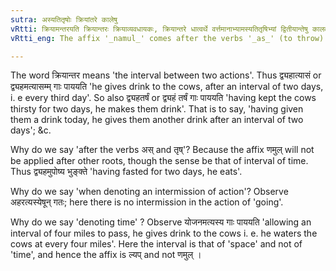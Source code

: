 ```yaml
---
sutra: अस्यतितृषोः क्रियांतरे कालेषु
vRtti: क्रियामन्तरयति क्रियान्तरः क्रियाव्यवधायकः, क्रियान्तरे धात्वर्थे वर्त्तमानाभ्यामस्यतितृषिभ्यां द्वितीयान्तेषु कालवाचिषूपपदेषु णमुल् प्रत्ययो भवति ॥
vRtti_eng: The affix '_namul_' comes after the verbs '_as_' (to throw) and '_trish_' (to thirst), when it is intended to express an intermission of the action denoted by the root, provided that a word in the accusative case denoting time, is in composition.

---
```

The word क्रियान्तर means 'the interval between two actions'. Thus द्व्यहात्यासं or द्व्यहमत्यासम्म् गाः पाययति 'he gives drink to the cows, after an interval of two days, i. e every third day'. So also द्व्यहतर्षं or द्व्यहं तर्षं गाः पाययति 'having kept the cows thirsty for two days, he makes them drink'. That is to say, 'having given them a drink today, he gives them another drink after an interval of two days'; &c.

Why do we say 'after the verbs अस् and तृष्'? Because the affix णमुल् will not be applied after other roots, though the sense be that of interval of time. Thus द्व्यहमुपोष्य भुङ्क्ते 'having fasted for two days, he eats'.

Why do we say 'when denoting an intermission of action'? Observe अहरत्यस्येषून् गतः; here there is no intermission in the action of 'going'.

Why do we say 'denoting time' ? Observe योजनमत्यस्य गाः पाययति 'allowing an interval of four miles to pass, he gives drink to the cows i. e. he waters the cows at every four miles'. Here the interval is that of 'space' and not of 'time', and hence the affix is ल्यप् and not णमुल् ।